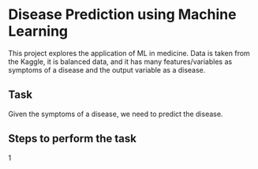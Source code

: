 # Disease Prediction using Machine Learning
This project explores the application of ML in medicine. Data is taken from the Kaggle, it is balanced data, and it has many features/variables as symptoms of a disease and the output variable as a disease.
## Task
Given the symptoms of a disease, we need to predict the disease.
## Steps to perform the task
1 
